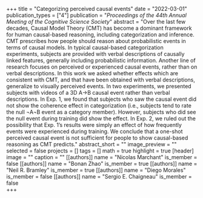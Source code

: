 +++
title = "Categorizing perceived causal events"
date = "2022-03-01"
publication_types = ["4"]
publication = "_Proceedings of the 44th Annual Meeting of the Cognitive Science Society_"
abstract = "Over the last few decades, Causal Model Theory (CMT) has become a dominant framework for human causal-based reasoning, including categorization and inference. CMT prescribes how people should reason about probabilistic events in terms of causal models. In typical causal-based categorization experiments, subjects are provided with verbal descriptions of causally linked features, generally including probabilistic information. Another line of research focuses on perceived or experienced causal events, rather than on verbal descriptions. In this work we asked whether effects which are consistent with CMT, and that have been obtained with verbal descriptions, generalize to visually perceived events. In two experiments, we presented subjects with videos of a 3D A→B causal event rather than verbal descriptions. In Exp. 1, we found that subjects who saw the causal event did not show the coherence effect in categorization (i.e., subjects tend to rate the null ¬A¬B event as a category member). However, subjects who did see the null event during training did show the effect. In Exp. 2, we ruled out the possibility that Exp. 1’s results were simply an effect of how frequently events were experienced during training. We conclude that a one-shot perceived causal event is not sufficient for people to show causal-based reasoning as CMT predicts."
abstract_short = ""
image_preview = ""
selected = false
projects = []
tags = []
math = true
highlight = true
[header]
image = ""
caption = ""
[[authors]]
	name = "Nicolas Marchant"
	is_member = false
[[authors]]
	name = "Bonan Zhao"
	is_member = true
[[authors]]
	name = "Neil R. Bramley"
	is_member = true
[[authors]]
	name = "Diego Morales"
	is_member = false
[[authors]]
	name = "Sergio E. Chaigneau"
	is_member = false	
+++
